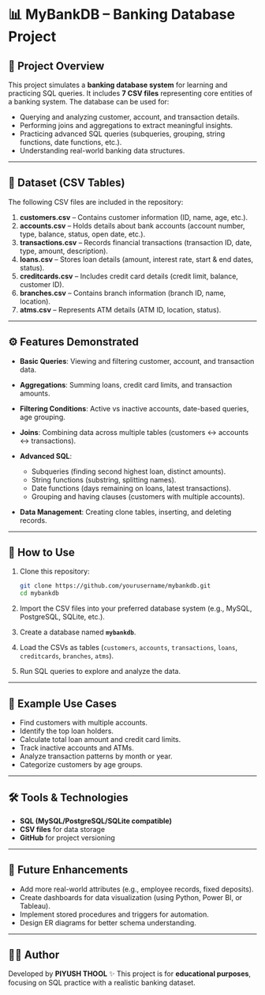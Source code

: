 # 📊 MyBankDB – Banking Database Project

## 📌 Project Overview

This project simulates a **banking database system** for learning and practicing SQL queries.
It includes **7 CSV files** representing core entities of a banking system. The database can be used for:

* Querying and analyzing customer, account, and transaction details.
* Performing joins and aggregations to extract meaningful insights.
* Practicing advanced SQL queries (subqueries, grouping, string functions, date functions, etc.).
* Understanding real-world banking data structures.

---

## 📂 Dataset (CSV Tables)

The following CSV files are included in the repository:

1. **customers.csv** – Contains customer information (ID, name, age, etc.).
2. **accounts.csv** – Holds details about bank accounts (account number, type, balance, status, open date, etc.).
3. **transactions.csv** – Records financial transactions (transaction ID, date, type, amount, description).
4. **loans.csv** – Stores loan details (amount, interest rate, start & end dates, status).
5. **creditcards.csv** – Includes credit card details (credit limit, balance, customer ID).
6. **branches.csv** – Contains branch information (branch ID, name, location).
7. **atms.csv** – Represents ATM details (ATM ID, location, status).

---

## ⚙️ Features Demonstrated

* **Basic Queries**: Viewing and filtering customer, account, and transaction data.
* **Aggregations**: Summing loans, credit card limits, and transaction amounts.
* **Filtering Conditions**: Active vs inactive accounts, date-based queries, age grouping.
* **Joins**: Combining data across multiple tables (customers ↔ accounts ↔ transactions).
* **Advanced SQL**:

  * Subqueries (finding second highest loan, distinct amounts).
  * String functions (substring, splitting names).
  * Date functions (days remaining on loans, latest transactions).
  * Grouping and having clauses (customers with multiple accounts).
* **Data Management**: Creating clone tables, inserting, and deleting records.

---

## 🚀 How to Use

1. Clone this repository:

   ```bash
   git clone https://github.com/yourusername/mybankdb.git
   cd mybankdb
   ```

2. Import the CSV files into your preferred database system (e.g., MySQL, PostgreSQL, SQLite, etc.).

3. Create a database named **`mybankdb`**.

4. Load the CSVs as tables (`customers`, `accounts`, `transactions`, `loans`, `creditcards`, `branches`, `atms`).

5. Run SQL queries to explore and analyze the data.

---

## 🎯 Example Use Cases

* Find customers with multiple accounts.
* Identify the top loan holders.
* Calculate total loan amount and credit card limits.
* Track inactive accounts and ATMs.
* Analyze transaction patterns by month or year.
* Categorize customers by age groups.

---

## 🛠️ Tools & Technologies

* **SQL (MySQL/PostgreSQL/SQLite compatible)**
* **CSV files** for data storage
* **GitHub** for project versioning

---

## 📌 Future Enhancements

* Add more real-world attributes (e.g., employee records, fixed deposits).
* Create dashboards for data visualization (using Python, Power BI, or Tableau).
* Implement stored procedures and triggers for automation.
* Design ER diagrams for better schema understanding.

---

## 👨‍💻 Author

Developed by **PIYUSH THOOL** ✨
This project is for **educational purposes**, focusing on SQL practice with a realistic banking dataset.

